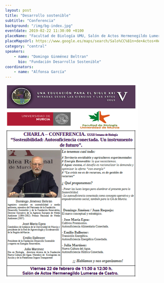 ```yaml
---
layout: post
title: "Desarrollo sostenible"
subtitle: "Conferencia"
background: "/img/bg-index.jpg"
eventdate: 2019-02-22 11:30:00 +0100
placeName: "Facultad de Biología UMU, Salón de Actos Hermenegildo Lumeras de Castro."
placeMapsUrl: https://www.google.es/maps/search/Salo%CC%81n+de+Actos+Hermenegildo+Lumeras+de+Castro/@38.0198051,-1.1717736,17z/data=!3m1!4b1?hl=en
category: "central"
speakers:
    - name: "Domingo Ginménez Beltran"
      bio: "Fundación Desarrollo Sostenible"
coordinators:
    - name: "Alfonsa García"
---
```

![cartel](/img/posts/charlaConferenciaBIOLOGIA.png)
